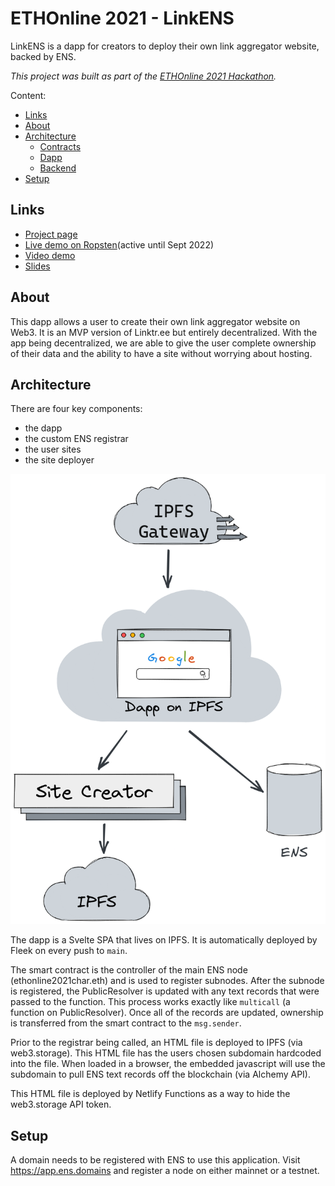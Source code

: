 # ETHOnline 2021 - LinkENS

LinkENS is a dapp for creators to deploy their own link aggregator website, backed by ENS.

_This project was built as part of the [ETHOnline 2021 Hackathon](https://showcase.ethglobal.com/ethonline2021)._

Content:

* [Links](#links)
* [About](#about)
* [Architecture](#architecture)
  * [Contracts](contracts/README.md)
  * [Dapp](site/README.md)
  * [Backend](backend/README.md)
* [Setup](#setup)

## Links

* [Project page](https://showcase.ethglobal.com/ethonline2021/linkens)
* [Live demo on Ropsten](https://bafybeifcefgqrfqaavabrnxguinedbruxi5ok5zpnvnngww4kbrqhvrhku.ipfs.dweb.link/)(active until Sept 2022)
* [Video demo](https://peertube.co.uk/videos/watch/828f8d20-45d2-4157-b29c-1c7b5c4943b9)
* [Slides](docs/judging-slides.odp)

## About

This dapp allows a user to create their own link aggregator website on Web3. It
is an MVP version of Linktr.ee but entirely decentralized. With the app being
decentralized, we are able to give the user complete ownership of their data
and the ability to have a site without worrying about hosting.

## Architecture

There are four key components:

* the dapp
* the custom ENS registrar
* the user sites
* the site deployer

![Architecture diagram showing flow through system](docs/overall.png "Architecture diagram")

The dapp is a Svelte SPA that lives on IPFS. It is automatically deployed by
Fleek on every push to `main`.

The smart contract is the controller of the main ENS node (ethonline2021char.eth)
and is used to register subnodes. After the subnode is registered, the
PublicResolver is updated with any text records that were passed to the function.
This process works exactly like `multicall` (a function on PublicResolver).
Once all of the records are updated, ownership is transferred from the smart
contract to the `msg.sender`.

Prior to the registrar being called, an HTML file is deployed to IPFS
(via web3.storage). This HTML file has the users chosen subdomain hardcoded into
the file. When loaded in a browser, the embedded javascript will use the
subdomain to pull ENS text records off the blockchain (via Alchemy API).

This HTML file is deployed by Netlify Functions as a way to hide the web3.storage API token.

## Setup

A domain needs to be registered with ENS to use this application.
Visit https://app.ens.domains and register a node on either mainnet or a
testnet.
